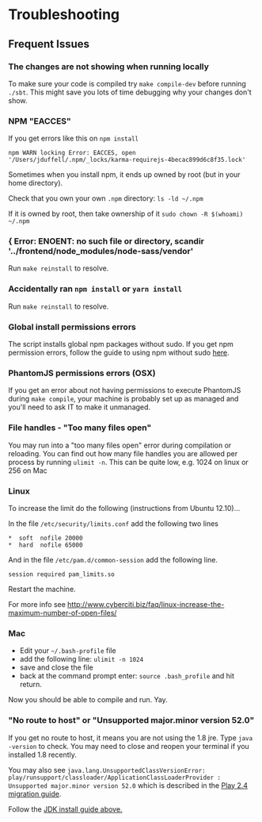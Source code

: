 # Troubleshooting

## Frequent Issues

### The changes are not showing when running locally

To make sure your code is compiled try `make compile-dev` before running `./sbt`. This might save you lots of time debugging why your changes don't show.

### NPM "EACCES"

If you get errors like this on `npm install`
```
npm WARN locking Error: EACCES, open '/Users/jduffell/.npm/_locks/karma-requirejs-4becac899d6c8f35.lock'
```

Sometimes when you install npm, it ends up owned by root (but in your home
directory).

Check that you own your own `.npm` directory: `ls -ld ~/.npm`

If it is owned by root, then take ownership of it
`sudo chown -R $(whoami) ~/.npm`

### { Error: ENOENT: no such file or directory, scandir '../frontend/node_modules/node-sass/vendor'
Run `make reinstall` to resolve.

### Accidentally ran `npm install` or `yarn install`
Run `make reinstall` to resolve.

### Global install permissions errors
The script installs global npm packages without sudo. If you get npm permission errors, follow the guide to using npm without sudo [here](https://github.com/sindresorhus/guides/blob/master/npm-global-without-sudo.md).

### PhantomJS permissions errors (OSX)
If you get an error about not having permissions to execute PhantomJS during `make compile`, your machine is probably set up as managed and you'll need to ask IT to make it unmanaged.

### File handles - "Too many files open"

You may run into a "too many files open" error during compilation or reloading. You can find out how many file handles you are allowed per process by running `ulimit -n`. This can be quite low, e.g. 1024 on linux or 256 on Mac

### Linux

To increase the limit do the following (instructions from Ubuntu 12.10)...

In the file `/etc/security/limits.conf` add the following two lines
```
*  soft  nofile 20000
*  hard  nofile 65000
```

And in the file `/etc/pam.d/common-session` add the following line.
```
session required pam_limits.so
```

Restart the machine.

For more info see http://www.cyberciti.biz/faq/linux-increase-the-maximum-number-of-open-files/

### Mac

* Edit your `~/.bash-profile` file
* add the following line: `ulimit -n 1024`
* save and close the file
* back at the command prompt enter: `source .bash_profile` and hit return.

Now you should be able to compile and run. Yay.

### "No route to host" or "Unsupported major.minor version 52.0"

If you get no route to host, it means you are not using the 1.8 jre. Type `java -version` to check. You may need
to close and reopen your terminal if you installed 1.8 recently.

You may also see `java.lang.UnsupportedClassVersionError: play/runsupport/classloader/ApplicationClassLoaderProvider : Unsupported major.minor version 52.0` which is described in the [Play 2.4 migration guide](https://www.playframework.com/documentation/2.4.x/Migration24#Java-8-support).

Follow the [JDK install guide above.](#a-jdk)

